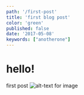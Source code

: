 ```yaml
---
path: '/first-post'
title: 'first blog post'
color: 'green'
published: false
date: '2017-05-08'
keywords: ["anotherone"]
---
```


# hello!

first post
![alt-text for image](/gatsby-astronaut.png)